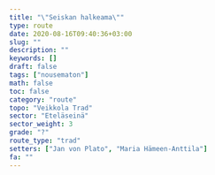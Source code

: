 ```yaml
---
title: "\"Seiskan halkeama\""
type: route
date: 2020-08-16T09:40:36+03:00
slug: ""
description: ""
keywords: []
draft: false
tags: ["nousematon"]
math: false
toc: false
category: "route"
topo: "Veikkola Trad"
sector: "Eteläseinä"
sector_weight: 3
grade: "?"
route_type: "trad"
setters: ["Jan von Plato", "Maria Hämeen-Anttila"]
fa: ""
---
```



